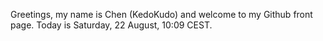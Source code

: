 Greetings, my name is Chen (KedoKudo) and welcome to my Github front page.  Today is Saturday, 22 August, 10:09 CEST.